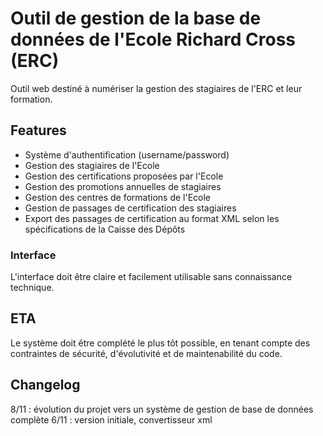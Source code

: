 # Outil de gestion de la base de données de l'Ecole Richard Cross (ERC)

Outil web destiné à numériser la gestion des stagiaires de l'ERC et leur formation.

## Features

- Système d'authentification (username/password)
- Gestion des stagiaires de l'Ecole
- Gestion des certifications proposées par l'Ecole
- Gestion des promotions annuelles de stagiaires
- Gestion des centres de formations de l'Ecole
- Gestion de passages de certification des stagiaires
- Export des passages de certification au format XML selon les spécifications de la Caisse des Dépôts

### Interface

L'interface doit être claire et facilement utilisable sans connaissance technique. 

## ETA

Le système doit être complété le plus tôt possible, en tenant compte des contraintes de sécurité, d'évolutivité et de maintenabilité du code.

## Changelog

8/11 : évolution du projet vers un système de gestion de base de données complète
6/11 : version initiale, convertisseur xml
